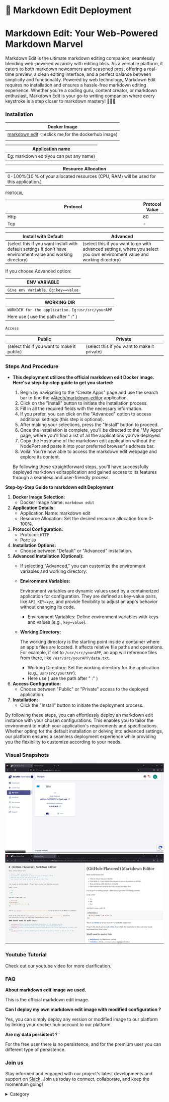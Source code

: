 

# 📜 Markdown Edit Deployment

# Markdown Edit: Your Web-Powered Markdown Marvel

Markdown Edit is the ultimate markdown editing companion, seamlessly blending web-powered wizardry with editing bliss. As a versatile platform, it caters to both markdown newcomers and seasoned pros, offering a real-time preview, a clean editing interface, and a perfect balance between simplicity and functionality. Powered by web technology, Markdown Edit requires no installation and ensures a hassle-free markdown editing experience. Whether you're a coding guru, content creator, or markdown enthusiast, Markdown Edit is your go-to writing companion where every keystroke is a step closer to markdown mastery! 🚀📝🎩

### Installation

| Docker Image                                                                                                                                        |
| --------------------------------------------------------------------------------------------------------------------------------------------------- |
| [markdown edit](https://hub.docker.com/r/v4tech/markdown-editor) 👈(click me,for the dockerhub image) |

| Application name                                                                      |
| ------------------------------------------------------------------------------------- |
| Eg: markdown edit(you can put any name) |



| Resource Allocation                                                                                                                                                     |
| ----------------------------------------------------------------------------------------------------------------------------------------------------------------------- |
| 0-100%(10 % of your allocated resources (CPU, RAM) will be used for this application.) |

`PROTOCOL`

<table><thead><tr><th width="417">Protocol</th><th>Protocol Value</th></tr></thead><tbody><tr><td>Http</td><td>80</td></tr><tr><td>Tcp</td><td>-</td></tr></tbody></table>

| Install with Default                                                                                                                                        | Advanced                                                                                                                                                               |
| ----------------------------------------------------------------------------------------------------------------------------------------------------------- | ---------------------------------------------------------------------------------------------------------------------------------------------------------------------- |
| (select this if you want install with default settings if don't have environment value and working directory) | (select this if you want to go with advanced settings, where you select you own environment value and working directory) |

If you choose Advanced option:

| ENV VARIABLE                                                            |
| ----------------------------------------------------------------------- |
| ```Give env variable.``` ```Eg:key==value```  |

| WORKING DIR                                                                             |
| --------------------------------------------------------------------------------------- |
| ```WORKDIR for the application.``` ```Eg:usr/src/yourAPP```  |
| Here use ( use the path after   " :"  )                 |

`Access`

| Public                                      | Private                                      |
| ------------------------------------------- | -------------------------------------------- |
| (select this if you want to make it public) | (select this if you want to make it private) |

### Steps And Procedure

*   **This deployment utilizes the official markdown edit Docker image. Here's a step-by-step guide to get you started:**

    1. Begin by navigating to the "Create Apps" page and use the search bar to find the [v4tech/markdown-editor](https://hub.docker.com/r/v4tech/markdown-editor) application.
    2. Click on the "Install" button to initiate the installation process.
    3. Fill in all the required fields with the necessary information.
    4. If you prefer, you can click on the "Advanced" option to access additional settings (this step is optional).
    5. After making your selections, press the "Install" button to proceed.
    6. Once the installation is complete, you'll be directed to the "My Apps" page, where you'll find a list of all the applications you've deployed.
    7. Copy the Hostname of the markdown edit application without the NodePort and paste it into your preferred browser's address bar.
    8. Voilà! You're now able to access the markdown edit webpage and explore its content.

    By following these straightforward steps, you'll have successfully deployed  markdown editapplication and gained access to its features through a seamless and user-friendly process.



**Step-by-Step Guide to markdown edit Deployment**

1. **Docker Image Selection:**
   * Docker Image Name: `markdown edit`
2. **Application Details:**
   * Application Name: markdown edit
   * Resource Allocation: Set the desired resource allocation from 0-100%.
3. **Protocol Configuration:**
   * Protocol: `HTTP`
   * Port: `80`
4. **Installation Options:**
   * Choose between "Default" or "Advanced" installation.
5. **Advanced Installation (Optional):**
   * If selecting "Advanced," you can customize the environment variables and working directory:
   *   **Environment Variables:**

       Environment variables are dynamic values used by a containerized application for configuration. They are defined as key-value pairs, like `API_KEY=xyz`, and provide flexibility to adjust an app's behavior without changing its code.

       * Environment Variables: Define environment variables with keys and values (e.g., `key=value`).
   *   **Working Directory:**

       The working directory is the starting point inside a container where an app's files are located. It affects relative file paths and operations. For example, if set to `/usr/src/yourAPP`, an app will reference files from there, like `/usr/src/yourAPP/data.txt`.

       * Working Directory: Set the working directory for the application (e.g., `usr/src/yourAPP`).
       * Here use ( use the path after   " :"  )
6. **Access Configuration:**
   * Choose between "Public" or "Private" access to the deployed application.
7. **Installation:**
   * Click the "Install" button to initiate the deployment process.

By following these steps, you can effortlessly deploy an  markdown edit instance with your chosen configurations. This enables you to tailor the environment to match your application's requirements and specifications. Whether opting for the default installation or delving into advanced settings, our platform ensures a seamless deployment experience while providing you the flexibility to customize according to your needs.

### Visual Snapshots


![Alt Text](/img/33rr.jpg)
![Alt Text](/img/dd33.jpg)



### Youtube Tutorial&#x20;

Check out our youtube video for more clarification.



### FAQ

**About markdown edit image we used.**

This is the official markdown edit  image.

**Can I deploy my own markdown edit image with modified configuration ?**

Yes, you can simply deploy any version or modified image to our platform by linking your docker hub account to our platform.

**Are my data persistent ?**

For the free user there is no persistence, and for the premium user you can different type of persistence.

### Join us

Stay informed and engaged with our project's latest developments and support on [Slack](https://app.slack.com/client/T04QS32JX6E/C04QKEWE146). Join us today to connect, collaborate, and keep the momentum going!&#x20;

<details>

<summary>Category</summary>

Kubernetes, cloud computing, DevOps, cloud services, hosting platform, container orchestration, cloud infrastructure, cloud deployment, cloud management, cloud technology, cloud solutions, markdown edit&#x20;

</details>
